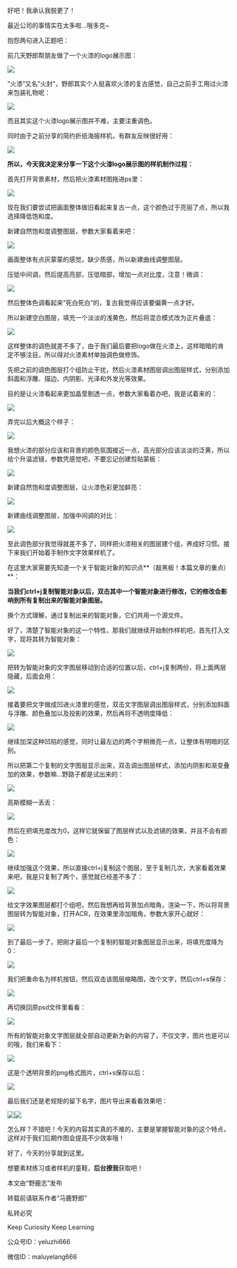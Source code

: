 好吧！我承认我脱更了！

最近公司的事情实在太多啦...哦多克~

抱怨两句进入正题吧：

前几天野郎帮朋友做了一个火漆的logo展示图：

![](https://pic2.zhimg.com/v2-ac90732a3b22042407cf0ca8875241c9_r.jpg)

”火漆“又名”火封“，野郎其实个人挺喜欢火漆的复古感觉，自己之前手工用过火漆来包装礼物呢：

![](https://pic3.zhimg.com/v2-b18b983caf8021fc3dd52da6452884c2_r.jpg)

而且其实这个火漆logo展示图并不难，主要注重调色。

同时由于之前分享的简约折纸海报样机，有群友反映很好用：

![](https://pic4.zhimg.com/v2-bc3a781ec9ee54b72455f2779add65bf_r.jpg)

**所以，今天我决定来分享一下这个火漆logo展示图的样机制作过程：**

首先打开背景素材，然后把火漆素材图拖进ps里：

![](https://pic1.zhimg.com/v2-a2f5939f3c54eeb3c7fb0d74a68b6a0c_r.jpg)

现在我们要尝试把画面整体做旧看起来复古一点，这个颜色过于亮丽了点，所以我选择降低饱和度。

新建自然饱和度调整图层，参数大家看着来吧：

![](https://pic2.zhimg.com/v2-8f3833b9d3f1ab1dfed520ee9cdce065_r.jpg)

画面整体有点灰蒙蒙的感觉，缺少质感，所以新建曲线调整图层。

压低中间调，然后提高亮部，压低暗部，增加一点对比度，注意！微调：

![](https://pic3.zhimg.com/v2-e1a95caf92a5d1fff6fc4e1ee76cbdda_r.jpg)

然后整体色调看起来“死白死白”的，复古我觉得应该要偏黄一点才好。

所以新建空白图层，填充一个淡淡的浅黄色，然后将混合模式改为正片叠底：

![](https://pic2.zhimg.com/v2-101e3267839dafa5cbe15e497c8a2a49_r.jpg)

这样整体的调色就差不多了，由于我们最后要把logo做在火漆上，这样暗暗的肯定不够注目，所以得对火漆素材单独调色做修饰。

先把之前的调色图层打个组防止干扰，然后火漆素材图层调出图层样式，分别添加斜面和浮雕、描边、内阴影、光泽和外发光等效果。

目的是让火漆看起来更加晶莹剔透一点，参数大家看着办吧，我是试着来的：

![](https://pic1.zhimg.com/v2-5c986a873d25207cdfb3af46f6ce5a90_r.jpg)

弄完以后大概这个样子：

![](https://pic3.zhimg.com/v2-10425ecdee6dbb4610fad58cefa0093e_r.jpg)

我想火漆的部分应该和背景的颜色氛围接近一点，高光部分应该淡淡的泛黄，所以给个升温滤镜，参数凭感觉吧，不要忘记创建剪贴蒙板：

![](https://pic4.zhimg.com/v2-08b1cacea88575f46bb60eefa7e35f4f_r.jpg)

新建自然饱和度调整图层，让火漆色彩更加鲜亮：

![](https://pic4.zhimg.com/v2-f48e18d86981ce143252143514f7ae3b_r.jpg)

新建曲线调整图层，加强中间调的对比：

![](https://pic4.zhimg.com/v2-a126239b17bff3570c9be37b64b29b77_r.jpg)

至此调色部分我觉得就差不多了，同样把火漆相关的图层建个组，养成好习惯。接下来我们开始着手制作文字效果样机了。

在这里大家需要先知道一个关于智能对象的知识点**（敲黑板！本篇文章的重点）**：

**当我们ctrl+j复制智能对象以后，双击其中一个智能对象进行修改，它的修改会影响到所有复制出来的智能对象图层。**

换个方式理解，通过复制出来的智能对象，它们共用一个源文件。

好了，清楚了智能对象的这一个特性，那我们就继续开始制作样机吧，首先打入文字，现将其转为智能对象：

![](https://pic3.zhimg.com/v2-d2cb2243dd94914927359e4c74c57dee_r.jpg)

把转为智能对象的文字图层移动到合适的位置以后，ctrl+j复制两份，将上面两层隐藏，后面会用：

![](https://pic1.zhimg.com/v2-5440dfaddaaf5f9e79b82c73f8be1d1c_r.jpg)

接着要把文字做成凹进火漆里的感觉，双击文字图层调出图层样式，分别添加斜面与浮雕、颜色叠加以及投影的效果，然后再将不透明度降低：

![](https://pic1.zhimg.com/v2-5b7a3fec51f3de4336fcada043a11818_r.jpg)

继续加深这种凹陷的感觉，同时让最左边的两个字稍微亮一点，让整体有明暗的区别。

所以把第二个复制的文字图层显示出来，双击调出图层样式，添加内阴影和渐变叠加的效果，参数嘛...野路子都是试出来的：

![](https://pic4.zhimg.com/v2-221c1ca47d26a9cdcf383de222719acf_r.jpg)

高斯模糊一丢丢：

![](https://pic3.zhimg.com/v2-39226a043635dbb1cfbf82300c9b6f1e_r.jpg)

然后在把填充度改为0，这样它就保留了图层样式以及滤镜的效果，并且不会有颜色：

![](https://pic2.zhimg.com/v2-a2792ebe99df466148e500c14b8b9041_r.jpg)

继续加强这个效果，所以直接ctrl+j复制这个图层，至于复制几次，大家看着效果来吧，我是只复制了两个，感觉就已经差不多了：

![](https://pic2.zhimg.com/v2-fc7c6bd3cc2c468ee7560bbc3914811d_r.jpg)

给文字效果图层都打个组吧，然后我想再给背景加点暗角，渲染一下，所以将背景图层转为智能对象，打开ACR，在效果里添加暗角，参数大家开心就好：

![](https://pic1.zhimg.com/v2-7f414941dcf8d07792f33164e3a3cfa4_r.jpg)

到了最后一步了，把刚才最后一个复制的智能对象图层显示出来，将填充度降为0：

![](https://pic3.zhimg.com/v2-4778c7f54c235daf986ea4036b206ca2_r.jpg)

我们把重命名为样机按钮，然后双击该图层缩略图，改个文字，然后ctrl+s保存：

![](https://pic2.zhimg.com/v2-975027e4c523658d91b51b3fcf991e7d_r.jpg)

再切换回原psd文件里看看：

![](https://pic1.zhimg.com/v2-c9097d9ec3be5cdeee1d9f028adebb08_r.jpg)

所有的智能对象文字图层就全部自动更新为新的内容了，不仅文字，图片也是可以的哦，我们来看下：

![](https://pic3.zhimg.com/v2-aef00379cb5e4bd21c762fdd8aa3d35a_r.jpg)

这是个透明背景的png格式图片，ctrl+s保存以后：

![](https://pic3.zhimg.com/v2-4d0cc1f7f402c6b52a009296e678ff12_r.jpg)

最后我们还是老规矩的留下名字，图片导出来看看效果吧：

![](https://pic3.zhimg.com/v2-719ff6dba7061e0c172f629812679646_r.jpg)![](https://pic3.zhimg.com/v2-29e512cb57318e4f8d153f119fd0e2a2_r.jpg)

怎么样？不错吧！今天的内容其实真的不难的，主要是掌握智能对象的这个特点，这样对于我们后期作图会提高不少效率哦！

好了，今天的分享就到这里。

想要素材练习或者样机的童鞋，**后台撩我**获取吧！

本文由“野鹿志”发布

转载前请联系作者“马鹿野郎”

私转必究

Keep Curiosity Keep Learning

公众号ID：yeluzhi666

微信ID：maluyelang666